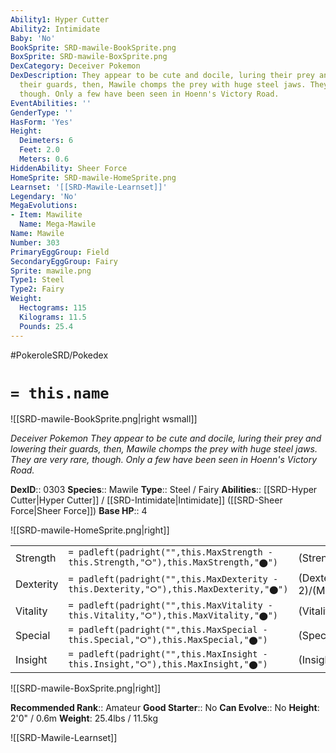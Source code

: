 ```yaml
---
Ability1: Hyper Cutter
Ability2: Intimidate
Baby: 'No'
BookSprite: SRD-mawile-BookSprite.png
BoxSprite: SRD-mawile-BoxSprite.png
DexCategory: Deceiver Pokemon
DexDescription: They appear to be cute and docile, luring their prey and lowering
  their guards, then, Mawile chomps the prey with huge steel jaws. They are very rare,
  though. Only a few have been seen in Hoenn's Victory Road.
EventAbilities: ''
GenderType: ''
HasForm: 'Yes'
Height:
  Deimeters: 6
  Feet: 2.0
  Meters: 0.6
HiddenAbility: Sheer Force
HomeSprite: SRD-mawile-HomeSprite.png
Learnset: '[[SRD-Mawile-Learnset]]'
Legendary: 'No'
MegaEvolutions:
- Item: Mawilite
  Name: Mega-Mawile
Name: Mawile
Number: 303
PrimaryEggGroup: Field
SecondaryEggGroup: Fairy
Sprite: mawile.png
Type1: Steel
Type2: Fairy
Weight:
  Hectograms: 115
  Kilograms: 11.5
  Pounds: 25.4
---
```


#PokeroleSRD/Pokedex

# `= this.name`

![[SRD-mawile-BookSprite.png|right wsmall]]

*Deceiver Pokemon*
*They appear to be cute and docile, luring their prey and lowering their guards, then, Mawile chomps the prey with huge steel jaws. They are very rare, though. Only a few have been seen in Hoenn's Victory Road.*

**DexID**:: 0303
**Species**:: Mawile
**Type**:: Steel / Fairy
**Abilities**:: [[SRD-Hyper Cutter|Hyper Cutter]] / [[SRD-Intimidate|Intimidate]] ([[SRD-Sheer Force|Sheer Force]])
**Base HP**:: 4

![[SRD-mawile-HomeSprite.png|right]]

|           |                                                                                        |                                          |
| --------- | -------------------------------------------------------------------------------------- | ---------------------------------------- |
| Strength  | `= padleft(padright("",this.MaxStrength - this.Strength,"⭘"),this.MaxStrength,"⬤")`    | (Strength::2)/(MaxStrength::5)   |
| Dexterity | `= padleft(padright("",this.MaxDexterity - this.Dexterity,"⭘"),this.MaxDexterity,"⬤")` | (Dexterity:: 2)/(MaxDexterity::4) |
| Vitality  | `= padleft(padright("",this.MaxVitality - this.Vitality,"⭘"),this.MaxVitality,"⬤")`    | (Vitality::2)/(MaxVitality::5)   |
| Special   | `= padleft(padright("",this.MaxSpecial - this.Special,"⭘"),this.MaxSpecial,"⬤")`       | (Special::2)/(MaxSpecial::4)     |
| Insight   | `= padleft(padright("",this.MaxInsight - this.Insight,"⭘"),this.MaxInsight,"⬤")`       | (Insight::2)/(MaxInsight::4)     |

![[SRD-mawile-BoxSprite.png|right]]

**Recommended Rank**:: Amateur
**Good Starter**:: No
**Can Evolve**:: No
**Height**: 2'0" / 0.6m
**Weight**: 25.4lbs / 11.5kg

![[SRD-Mawile-Learnset]]